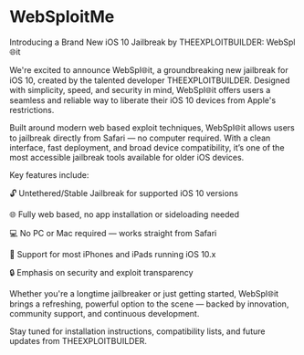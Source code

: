 # WebSploitMe
Introducing a Brand New iOS 10 Jailbreak by THEEXPLOITBUILDER: WebSpl🌐it

We're excited to announce WebSpl🌐it, a groundbreaking new jailbreak for iOS 10, created by the talented developer THEEXPLOITBUILDER. Designed with simplicity, speed, and security in mind, WebSpl🌐it offers users a seamless and reliable way to liberate their iOS 10 devices from Apple's restrictions.

Built around modern web based exploit techniques, WebSpl🌐it allows users to jailbreak directly from Safari — no computer required. With a clean interface, fast deployment, and broad device compatibility, it’s one of the most accessible jailbreak tools available for older iOS devices.

Key features include:

🔓 Untethered/Stable Jailbreak for supported iOS 10 versions

🌐 Fully web based, no app installation or sideloading needed

💻 No PC or Mac required — works straight from Safari

📱 Support for most iPhones and iPads running iOS 10.x

🔒 Emphasis on security and exploit transparency

Whether you're a longtime jailbreaker or just getting started, WebSpl🌐it brings a refreshing, powerful option to the scene — backed by innovation, community support, and continuous development.

Stay tuned for installation instructions, compatibility lists, and future updates from THEEXPLOITBUILDER.
